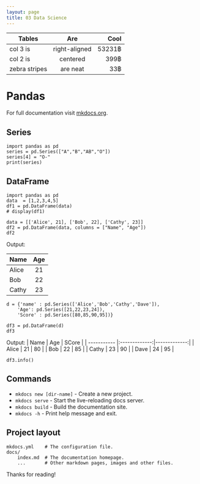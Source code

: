 ```yaml
---
layout: page
title: 03 Data Science
---
```


| Tables        | Are           | Cool   |
| ------------- |:-------------:| -----: |
| col 3 is      | right-aligned | 53231฿ |
| col 2 is      | centered      |   399฿ |
| zebra stripes | are neat      |    33฿ |


# Pandas

For full documentation visit [mkdocs.org](https://www.mkdocs.org).

## Series
```
import pandas as pd
series = pd.Series(["A","B","AB","O"])
series[4] = "O-"
print(series)
```

## DataFrame
```
import pandas as pd
data  = [1,2,3,4,5]
df1 = pd.DataFrame(data)
# display(df1)

data = [['Alice', 21], ['Bob', 22], ['Cathy', 23]]
df2 = pd.DataFrame(data, columns = ["Name", "Age"])
df2
```
Output:

| Name        | Age           |
| ----------- |:-------------:|
| Alice       | 21            |
| Bob         | 22            |
| Cathy       | 23            |

```
d = {'name' : pd.Series(['Alice','Bob','Cathy','Dave']),
    'Age': pd.Series([21,22,23,24]),
    'Score' : pd.Series([80,85,90,95])}

df3 = pd.DataFrame(d)
df3
```
Output:
| Name        | Age           | SCore        |
| ----------- |:-------------:|-------------:|
| Alice       | 21            | 80           |
| Bob         | 22            | 85           |
| Cathy       | 23            | 90           |
| Dave        | 24            | 95           |

`df3.info()`




## Commands

* `mkdocs new [dir-name]` - Create a new project.
* `mkdocs serve` - Start the live-reloading docs server.
* `mkdocs build` - Build the documentation site.
* `mkdocs -h` - Print help message and exit.

## Project layout

    mkdocs.yml    # The configuration file.
    docs/
        index.md  # The documentation homepage.
        ...       # Other markdown pages, images and other files.


Thanks for reading!
